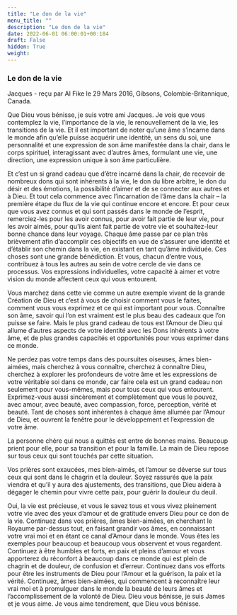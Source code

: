```yaml
---
title: "Le don de la vie"
menu_title: ""
description: "Le don de la vie"
date: 2022-06-01 06:00:01+00:184
draft: False
hidden: True
weight:
---
```

### Le don de la vie

Jacques - reçu par Al Fike le 29 Mars 2016, Gibsons, Colombie-Britannique, Canada.

Que Dieu vous bénisse, je suis votre ami Jacques. Je vois que vous contemplez la vie, l’importance de la vie, le renouvellement de la vie, les transitions de la vie. Et il est important de noter qu’une âme s’incarne dans le monde afin qu’elle puisse acquérir une identité, un sens du soi, une personnalité et une expression de son âme manifestée dans la chair, dans le corps spirituel, interagissant avec d’autres âmes, formulant une vie, une direction, une expression unique à son âme particulière.

Et c’est un si grand cadeau que d’être incarné dans la chair, de recevoir de nombreux dons qui sont inhérents à la vie, le don du libre arbitre, le don du désir et des émotions, la possibilité d’aimer et de se connecter aux autres et à Dieu. Et tout cela commence avec l’incarnation de l’âme dans la chair – la première étape du flux de la vie qui continue encore et encore. Et pour ceux que vous avez connus et qui sont passés dans le monde de l’esprit, remerciez-les pour les avoir connus, pour avoir fait partie de leur vie, pour les avoir aimés, pour qu’ils aient fait partie de votre vie et souhaitez-leur bonne chance dans leur voyage. Chaque âme passe par ce plan très brièvement afin d’accomplir ces objectifs en vue de s’assurer une identité et d’établir son chemin dans la vie, en existant en tant qu’âme individuée. Ces choses sont une grande bénédiction. Et vous, chacun d’entre vous, contribuez à tous les autres au sein de votre cercle de vie dans ce processus. Vos expressions individuelles, votre capacité à aimer et votre vision du monde affectent ceux qui vous entourent.

Vous marchez dans cette vie comme un autre exemple vivant de la grande Création de Dieu et c’est à vous de choisir comment vous le faites, comment vous vous exprimez et ce qui est important pour vous. Connaître son âme, savoir qui l’on est vraiment est le plus beau des cadeaux que l’on puisse se faire. Mais le plus grand cadeau de tous est l’Amour de Dieu qui allume d’autres aspects de votre identité avec les Dons inhérents à votre âme, et de plus grandes capacités et opportunités pour vous exprimer dans ce monde.

Ne perdez pas votre temps dans des poursuites oiseuses, âmes bien-aimées, mais cherchez à vous connaître, cherchez à connaître Dieu, cherchez à explorer les profondeurs de votre âme et les expressions de votre véritable soi dans ce monde, car faire cela est un grand cadeau non seulement pour vous-mêmes, mais pour tous ceux qui vous entourent. Exprimez-vous aussi sincèrement et complètement que vous le pouvez, avec amour, avec beauté, avec compassion, force, perception, vérité et beauté. Tant de choses sont inhérentes à chaque âme allumée par l’Amour de Dieu, et ouvrent la fenêtre pour le développement et l’expression de votre âme.

La personne chère qui nous a quittés est entre de bonnes mains. Beaucoup prient pour elle, pour sa transition et pour la famille. La main de Dieu repose sur tous ceux qui sont touchés par cette situation.

Vos prières sont exaucées, mes bien-aimés, et l’amour se déverse sur tous ceux qui sont dans le chagrin et la douleur. Soyez rassurés que la paix viendra et qu’il y aura des ajustements, des transitions, que Dieu aidera à dégager le chemin pour vivre cette paix, pour guérir la douleur du deuil.

Oui, la vie est précieuse, et vous le savez tous et vous vivez pleinement votre vie avec des yeux d’amour et de gratitude envers Dieu pour ce don de la vie. Continuez dans vos prières, âmes bien-aimées, en cherchant le Royaume par-dessus tout, en faisant grandir vos âmes, en connaissant votre vrai moi et en étant ce canal d’Amour dans le monde. Vous êtes les exemples pour beaucoup et beaucoup vous observent et vous regardent. Continuez à être humbles et forts, en paix et pleins d’amour et vous apporterez du réconfort à beaucoup dans ce monde qui est plein de chagrin et de douleur, de confusion et d’erreur. Continuez dans vos efforts pour être les instruments de Dieu pour l’Amour et la guérison, la paix et la vérité. Continuez, âmes bien-aimées, qui commencent à reconnaître leur vrai moi et à promulguer dans le monde la beauté de leurs âmes et l’accomplissement de la volonté de Dieu. Dieu vous bénisse, je suis James et je vous aime. Je vous aime tendrement, que Dieu vous bénisse.
